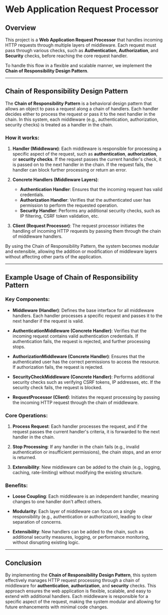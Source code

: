 # Web Application Request Processor

## Overview

This project is a **Web Application Request Processor** that handles incoming HTTP requests through multiple layers of middleware. Each request must pass through various checks, such as **Authentication**, **Authorization**, and **Security** checks, before reaching the core request handler. 

To handle this flow in a flexible and scalable manner, we implement the **Chain of Responsibility Design Pattern**.

---

## Chain of Responsibility Design Pattern

The **Chain of Responsibility Pattern** is a behavioral design pattern that allows an object to pass a request along a chain of handlers. Each handler decides either to process the request or pass it to the next handler in the chain. In this system, each middleware (e.g., authentication, authorization, security checks) is treated as a handler in the chain.

### How it works:

1. **Handler (Middleware)**: Each middleware is responsible for processing a specific aspect of the request, such as **authentication**, **authorization**, or **security checks**. If the request passes the current handler's check, it is passed on to the next handler in the chain. If the request fails, the handler can block further processing or return an error.

2. **Concrete Handlers (Middleware Layers)**: 
   - **Authentication Handler**: Ensures that the incoming request has valid credentials.
   - **Authorization Handler**: Verifies that the authenticated user has permission to perform the requested operation.
   - **Security Handler**: Performs any additional security checks, such as IP filtering, CSRF token validation, etc.

3. **Client (Request Processor)**: The request processor initiates the handling of incoming HTTP requests by passing them through the chain of middleware handlers.

By using the Chain of Responsibility Pattern, the system becomes modular and extensible, allowing the addition or modification of middleware layers without affecting other parts of the application.

---

## Example Usage of Chain of Responsibility Pattern

### Key Components:
- **Middleware (Handler)**: Defines the base interface for all middleware handlers. Each handler processes a specific request and passes it to the next handler if the request is valid.
  
- **AuthenticationMiddleware (Concrete Handler)**: Verifies that the incoming request contains valid authentication credentials. If authentication fails, the request is rejected, and further processing stops.
  
- **AuthorizationMiddleware (Concrete Handler)**: Ensures that the authenticated user has the correct permissions to access the resource. If authorization fails, the request is rejected.

- **SecurityCheckMiddleware (Concrete Handler)**: Performs additional security checks such as verifying CSRF tokens, IP addresses, etc. If the security check fails, the request is blocked.

- **RequestProcessor (Client)**: Initiates the request processing by passing the incoming HTTP request through the chain of middleware.

### Core Operations:
1. **Process Request**: Each handler processes the request, and if the request passes the current handler's criteria, it is forwarded to the next handler in the chain.
   
2. **Stop Processing**: If any handler in the chain fails (e.g., invalid authentication or insufficient permissions), the chain stops, and an error is returned.

3. **Extensibility**: New middleware can be added to the chain (e.g., logging, caching, rate-limiting) without modifying the existing structure.

### Benefits:
- **Loose Coupling**: Each middleware is an independent handler, meaning changes to one handler don't affect others.
  
- **Modularity**: Each layer of middleware can focus on a single responsibility (e.g., authentication or authorization), leading to clear separation of concerns.

- **Extensibility**: New handlers can be added to the chain, such as additional security measures, logging, or performance monitoring, without disrupting existing logic.

---

## Conclusion

By implementing the **Chain of Responsibility Design Pattern**, this system effectively manages HTTP request processing through a chain of middleware for **authentication**, **authorization**, and **security** checks. This approach ensures the web application is flexible, scalable, and easy to extend with additional handlers. Each middleware is responsible for a specific aspect of the request, making the system modular and allowing for future enhancements with minimal code changes.

